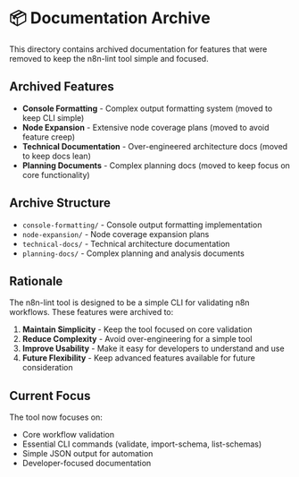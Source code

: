 # 📦 Documentation Archive

This directory contains archived documentation for features that were removed to keep the n8n-lint tool simple and focused.

## Archived Features

- **Console Formatting** - Complex output formatting system (moved to keep CLI simple)
- **Node Expansion** - Extensive node coverage plans (moved to avoid feature creep)
- **Technical Documentation** - Over-engineered architecture docs (moved to keep docs lean)
- **Planning Documents** - Complex planning docs (moved to keep focus on core functionality)

## Archive Structure

- `console-formatting/` - Console output formatting implementation
- `node-expansion/` - Node coverage expansion plans
- `technical-docs/` - Technical architecture documentation
- `planning-docs/` - Complex planning and analysis documents

## Rationale

The n8n-lint tool is designed to be a simple CLI for validating n8n workflows. These features were archived to:

1. **Maintain Simplicity** - Keep the tool focused on core validation
2. **Reduce Complexity** - Avoid over-engineering for a simple tool
3. **Improve Usability** - Make it easy for developers to understand and use
4. **Future Flexibility** - Keep advanced features available for future consideration

## Current Focus

The tool now focuses on:

- Core workflow validation
- Essential CLI commands (validate, import-schema, list-schemas)
- Simple JSON output for automation
- Developer-focused documentation
